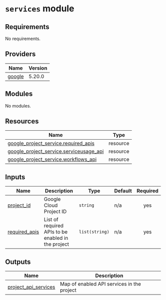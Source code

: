 # `services` module

<!-- BEGIN_TF_DOCS -->
## Requirements

No requirements.

## Providers

| Name | Version |
|------|---------|
| <a name="provider_google"></a> [google](#provider\_google) | 5.20.0 |

## Modules

No modules.

## Resources

| Name | Type |
|------|------|
| [google_project_service.required_apis](https://registry.terraform.io/providers/hashicorp/google/latest/docs/resources/project_service) | resource |
| [google_project_service.serviceusage_api](https://registry.terraform.io/providers/hashicorp/google/latest/docs/resources/project_service) | resource |
| [google_project_service.workflows_api](https://registry.terraform.io/providers/hashicorp/google/latest/docs/resources/project_service) | resource |

## Inputs

| Name | Description | Type | Default | Required |
|------|-------------|------|---------|:--------:|
| <a name="input_project_id"></a> [project\_id](#input\_project\_id) | Google Cloud Project ID | `string` | n/a | yes |
| <a name="input_required_apis"></a> [required\_apis](#input\_required\_apis) | List of required APIs to be enabled in the project | `list(string)` | n/a | yes |

## Outputs

| Name | Description |
|------|-------------|
| <a name="output_project_api_services"></a> [project\_api\_services](#output\_project\_api\_services) | Map of enabled API services in the project |
<!-- END_TF_DOCS -->
